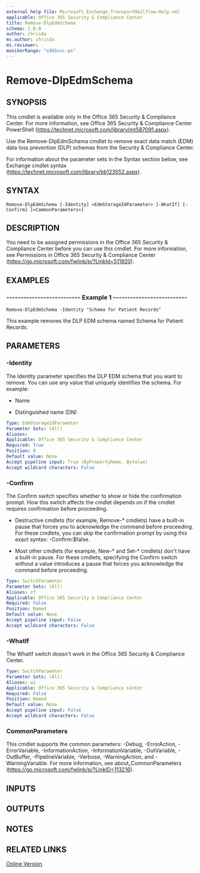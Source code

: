 ```yaml
---
external help file: Microsoft.Exchange.TransportMailflow-Help.xml
applicable: Office 365 Security & Compliance Center
title: Remove-DlpEdmSchema
schema: 2.0.0
author: chrisda
ms.author: chrisda
ms.reviewer:
monikerRange: "o365scc-ps"
---
```


# Remove-DlpEdmSchema

## SYNOPSIS
This cmdlet is available only in the Office 365 Security & Compliance Center. For more information, see Office 365 Security & Compliance Center PowerShell (https://technet.microsoft.com/library/mt587091.aspx).

Use the Remove-DlpEdmSchema cmdlet to remove exact data match (EDM) data loss prevention (DLP) schemas from the Security & Compliance Center.

For information about the parameter sets in the Syntax section below, see Exchange cmdlet syntax (https://technet.microsoft.com/library/bb123552.aspx).

## SYNTAX

```
Remove-DlpEdmSchema [-Identity] <EdmStorageIdParameter> [-WhatIf] [-Confirm] [<CommonParameters>]
```

## DESCRIPTION
You need to be assigned permissions in the Office 365 Security & Compliance Center before you can use this cmdlet. For more information, see Permissions in Office 365 Security & Compliance Center (https://go.microsoft.com/fwlink/p/?LinkId=511920).

## EXAMPLES

### -------------------------- Example 1 --------------------------
```
Remove-DlpEdmSchema -Identity "Schema for Patient Records"
```

This example removes the DLP EDM schema named Schema for Patient Records.

## PARAMETERS

### -Identity
The Identity parameter specifies the DLP EDM schema that you want to remove. You can use any value that uniquely identifies the schema. For example:

- Name

- Distinguished name (DN)

```yaml
Type: EdmStorageIdParameter
Parameter Sets: (All)
Aliases:
Applicable: Office 365 Security & Compliance Center
Required: True
Position: 0
Default value: None
Accept pipeline input: True (ByPropertyName, ByValue)
Accept wildcard characters: False
```

### -Confirm
The Confirm switch specifies whether to show or hide the confirmation prompt. How this switch affects the cmdlet depends on if the cmdlet requires confirmation before proceeding.

- Destructive cmdlets (for example, Remove-\* cmdlets) have a built-in pause that forces you to acknowledge the command before proceeding. For these cmdlets, you can skip the confirmation prompt by using this exact syntax: -Confirm:$false.

- Most other cmdlets (for example, New-\* and Set-\* cmdlets) don't have a built-in pause. For these cmdlets, specifying the Confirm switch without a value introduces a pause that forces you acknowledge the command before proceeding.

```yaml
Type: SwitchParameter
Parameter Sets: (All)
Aliases: cf
Applicable: Office 365 Security & Compliance Center
Required: False
Position: Named
Default value: None
Accept pipeline input: False
Accept wildcard characters: False
```

### -WhatIf
The WhatIf switch doesn't work in the Office 365 Security & Compliance Center.

```yaml
Type: SwitchParameter
Parameter Sets: (All)
Aliases: wi
Applicable: Office 365 Security & Compliance Center
Required: False
Position: Named
Default value: None
Accept pipeline input: False
Accept wildcard characters: False
```

### CommonParameters
This cmdlet supports the common parameters: -Debug, -ErrorAction, -ErrorVariable, -InformationAction, -InformationVariable, -OutVariable, -OutBuffer, -PipelineVariable, -Verbose, -WarningAction, and -WarningVariable. For more information, see about_CommonParameters (https://go.microsoft.com/fwlink/p/?LinkID=113216).

## INPUTS

###  

## OUTPUTS

###  

## NOTES

## RELATED LINKS

[Online Version](https://docs.microsoft.com/powershell/module/exchange/policy-and-compliance-dlp/Remove-DlpEdmSchema)
